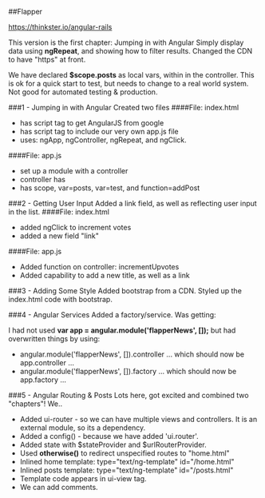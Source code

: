 ##Flapper

https://thinkster.io/angular-rails

This version is the first chapter: Jumping in with Angular
Simply display data using **ngRepeat**, and showing how to filter results. Changed the CDN to have "https" at front.

We have declared **$scope.posts** as local vars, within in the controller. This is ok for a quick start to test, but needs to change to a real world system. Not good for automated testing & production.

###1 - Jumping in with Angular
Created two files
####File: index.html
* has script tag to get AngularJS from google
* has script tag to include our very own app.js file
* uses: ngApp, ngController, ngRepeat, and ngClick.

####File: app.js
* set up a module with a controller
* controller has
* has scope, var=posts, var=test, and function=addPost

###2 - Getting User Input
Added a link field, as well as reflecting user input in the list.
####File: index.html
* added ngClick to increment votes
* added a new field "link"

####File: app.js
* Added function on controller: incrementUpvotes
* Added capability to add a new title, as well as a link

###3 - Adding Some Style
Added bootstrap from a CDN. Styled up the index.html code with bootstrap.

###4 - Angular Services
Added a factory/service. Was getting:

I had not used **var app = angular.module('flapperNews', []);** but had overwritten things by using:
* angular.module('flapperNews', []).controller ... which should now be app.controller ...
* angular.module('flapperNews', []).factory ... which should now be app.factory ...

###5 - Angular Routing & Posts
Lots here, got excited and combined two "chapters"! We..
* Added ui-router - so we can have multiple views and controllers. It is an external module, so its a dependency.
* Added a config() - because we have added 'ui.router'.
* Added state with $stateProvider and $urlRouterProvider.
* Used **otherwise()** to redirect unspecified routes to "home.html"
* Inlined home template:  type="text/ng-template" id="/home.html"
* Inlined posts template: type="text/ng-template" id="/posts.html"
* Template code appears in ui-view tag.
* We can add comments.
